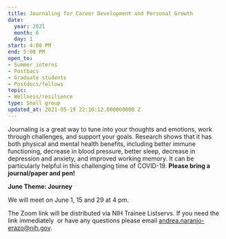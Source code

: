 ```yaml
---
title: Journaling for Career Development and Personal Growth
date:
  year: 2021
  month: 6
  day: 1
start: 4:00 PM
end: 5:00 PM
open_to:
- Summer interns
- Postbacs
- Graduate students
- Postdocs/fellows
topic:
- Wellness/resilience
type: Small group
updated_at: 2021-05-19 22:16:12.000000000 Z
---
```

Journaling is a great way to tune into your thoughts and emotions, work
through challenges, and support your goals. Research shows that it has
both physical and mental health benefits, including better immune
functioning, decrease in blood pressure, better sleep, decrease in
depression and anxiety, and improved working memory. It can be
particularly helpful in this challenging time of COVID-19. **Please
bring a journal/paper and pen!**

**June Theme: Journey**

We will meet on June 1, 15 and 29 at 4 pm.

The Zoom link will be distributed via NIH Trainee Listservs. If you need
the link immediately  or have any questions please email
[andrea.naranjo-erazo@nih.gov](mailto:andrea.naranjo-erazo@nih.gov).
